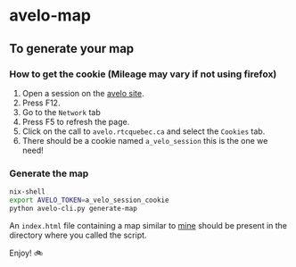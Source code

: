 # avelo-map

## To generate your map

### How to get the cookie (Mileage may vary if not using firefox)
1. Open a session on the [avelo site](https://avelo.rtcquebec.ca/login).
2. Press F12. 
3. Go to the `Network` tab
4. Press F5 to refresh the page.
5. Click on the call to `avelo.rtcquebec.ca` and select the `Cookies` tab.
6. There should be a cookie named `a_velo_session` this is the one we need!

### Generate the map
```bash
nix-shell
export AVELO_TOKEN=a_velo_session_cookie
python avelo-cli.py generate-map
```

An `index.html` file containing a map similar to [mine](https://map.nicg.ca/) should be present in the directory where you called the script.

Enjoy! :bike:
